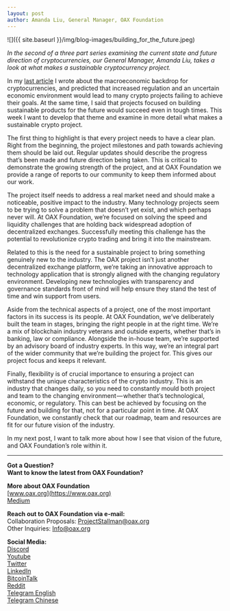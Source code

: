 ```yaml
---
layout: post
author: Amanda Liu, General Manager, OAX Foundation
---
```


![]({{ site.baseurl }}/img/blog-images/building_for_the_future.jpeg)

_In the second of a three part series examining the current state and future direction of cryptocurrencies, our General Manager, Amanda Liu, takes a look at what makes a sustainable cryptocurrency project._

In my [last article](https://medium.com/@OAX_Foundation/cryptocurrencies-and-blockchain-the-bigger-picture-d98feee206fb) I wrote about the macroeconomic backdrop for cryptocurrencies, and predicted that increased regulation and an uncertain economic environment would lead to many crypto projects failing to achieve their goals. At the same time, I said that projects focused on building sustainable products for the future would succeed even in tough times. This week I want to develop that theme and examine in more detail what makes a sustainable crypto project.

The first thing to highlight is that every project needs to have a clear plan. Right from the beginning, the project milestones and path towards achieving them should be laid out. Regular updates should describe the progress that’s been made and future direction being taken. This is critical to demonstrate the growing strength of the project, and at OAX Foundation we provide a range of reports to our community to keep them informed about our work.

The project itself needs to address a real market need and should make a noticeable, positive impact to the industry. Many technology projects seem to be trying to solve a problem that doesn’t yet exist, and which perhaps never will. At OAX Foundation, we’re focused on solving the speed and liquidity challenges that are holding back widespread adoption of decentralized exchanges. Successfully meeting this challenge has the potential to revolutionize crypto trading and bring it into the mainstream.

Related to this is the need for a sustainable project to bring something genuinely new to the industry. The OAX project isn’t just another decentralized exchange platform, we’re taking an innovative approach to technology application that is strongly aligned with the changing regulatory environment. Developing new technologies with transparency and governance standards front of mind will help ensure they stand the test of time and win support from users.

Aside from the technical aspects of a project, one of the most important factors in its success is its people. At OAX Foundation, we’ve deliberately built the team in stages, bringing the right people in at the right time. We’re a mix of blockchain industry veterans and outside experts, whether that’s in banking, law or compliance. Alongside the in-house team, we’re supported by an advisory board of industry experts. In this way, we’re an integral part of the wider community that we’re building the project for. This gives our project focus and keeps it relevant.

Finally, flexibility is of crucial importance to ensuring a project can withstand the unique characteristics of the crypto industry. This is an industry that changes daily, so you need to constantly mould both project and team to the changing environment — whether that’s technological, economic, or regulatory. This can best be achieved by focusing on the future and building for that, not for a particular point in time. At OAX Foundation, we constantly check that our roadmap, team and resources are fit for our future vision of the industry.

In my next post, I want to talk more about how I see that vision of the future, and OAX Foundation’s role within it.

---

**Got a Question?**  
**Want to know the latest from OAX Foundation?**  

**More about OAX Foundation**  
[www.oax.org](https://www.oax.org)  
[Medium](https://medium.com/@OAX_Foundation)  

**Reach out to OAX Foundation via e-mail:**  
Collaboration Proposals: [ProjectStallman@oax.org](mailto:ProjectStallman@oax.org)  
Other Inquiries: [Info@oax.org](mailto:Info@oax.org)  

**Social Media:**  
[Discord](https://discordapp.com/invite/ZH5YHkb)  
[Youtube](https://bit.ly/2Bvsk73)  
[Twitter](https://twitter.com/OAX_Foundation)  
[LinkedIn](https://www.linkedin.com/company/oax-foundation/)  
[BitcoinTalk](http://bitcointalk.org/index.php?topic=1943946)  
[Reddit](https://www.reddit.com/r/OpenANX/)  
[Telegram English](https://t.me/openanxteam)  
[Telegram Chinese](https://t.me/oax_cn)  